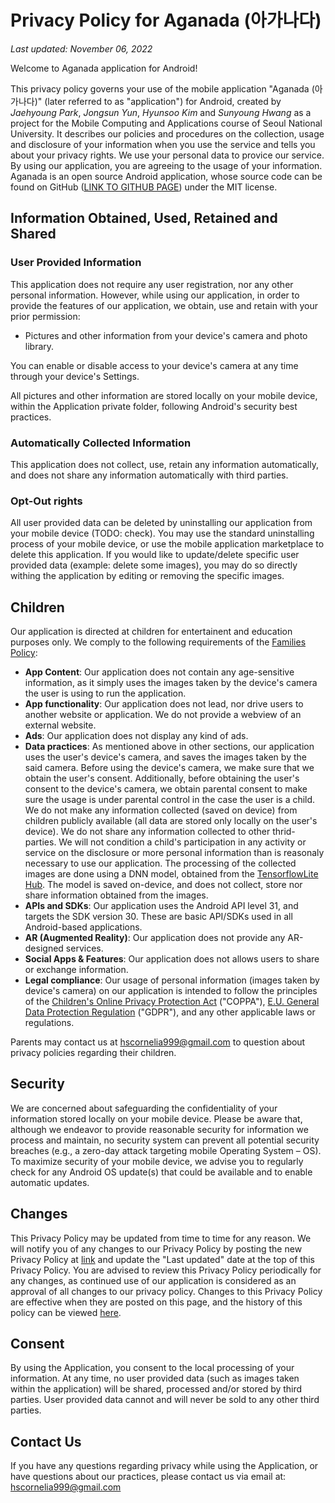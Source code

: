 # Privacy Policy for Aganada (아가나다)
_Last updated: November 06, 2022_

Welcome to Aganada application for Android!

This privacy policy governs your use of the mobile application "Aganada (아가나다)" (later referred to as "application") for Android, created by _Jaehyoung Park_, _Jongsun Yun_, _Hyunsoo Kim_ and _Sunyoung Hwang_ as a project for the Mobile Computing and Applications course of Seoul National University. It describes our policies and procedures on the collection, usage and disclosure of your information when you use the service and tells you about your privacy rights.
We use your personal data to provice our service. By using our application, you are agreeing to the usage of your information.
Aganada is an open source Android application, whose source code can be found on GitHub ([LINK TO GITHUB PAGE](https://github.com/snusun/MCA-Team1/tree/deploy )) under the MIT license.

## Information Obtained, Used, Retained and Shared
### User Provided Information
This application does not require any user registration, nor any other personal information. However, while using our application, in order to provide the features of our application, we obtain, use and retain with your prior permission:
- Pictures and other information from your device's camera and photo library. 

You can enable or disable access to your device's camera at any time through your device's Settings.

All pictures and other information are stored locally on your mobile device, within the Application private folder, following Android's security best practices.
### Automatically Collected Information
This application does not collect, use, retain any information automatically, and does not share any information automatically with third parties. 
### Opt-Out rights
All user provided data can be deleted by uninstalling our application from your mobile device (TODO: check). You may use the standard uninstalling process of your mobile device, or use the mobile application marketplace to delete this application.
If you would like to update/delete specific user provided data (example: delete some images), you may do so directly withing the application by editing or removing the specific images.

## Children
Our application is directed at children for entertainent and education purposes only. We comply to the following requirements of the [Families Policy](https://support.google.com/googleplay/android-developer/answer/9893335#families-policy):
- **App Content**: Our application does not contain any age-sensitive information, as it simply uses the images taken by the device's camera the user is using to run the application. 
- **App functionality**: Our application does not lead, nor drive users to another website or application. We do not provide a webview of an external website.
- **Ads**: Our application does not display any kind of ads.
- **Data practices**: As mentioned above in other sections, our application uses the user's device's camera, and saves the images taken by the said camera. Before using the device's camera, we make sure that we obtain the user's consent. Additionally, before obtaining the user's consent to the device's camera, we obtain parental consent to make sure the usage is under parental control in the case the user is a child. We do not make any information collected (saved on device) from children publicly available (all data are stored only locally on the user's device). We do not share any information collected to other thrid-parties. We will not condition a child's participation in any activity or service on the disclosure or more personal information than is reasonaly necessary to use our application. The processing of the collected images are done using a DNN model, obtained from the [TensorflowLite Hub](https://tfhub.dev/google/lite-model/object_detection/mobile_object_labeler_v1/1). The model is saved on-device, and does not collect, store nor share information obtained from the images. 
- **APIs and SDKs**: Our application uses the Android API level 31, and targets the SDK version 30. These are basic API/SDKs used in all Android-based applications.
- **AR (Augmented Reality)**: Our application does not provide any AR-designed services.
- **Social Apps & Features**: Our application does not allows users to share or exchange information.
- **Legal compliance**: Our usage of personal information (images taken by device's camera) on our application is intended to follow the principles of the [Children's Online Privacy Protection Act](https://www.ftc.gov/business-guidance/privacy-security/childrens-privacy) ("COPPA"), [E.U. General Data Protection Regulation](https://eur-lex.europa.eu/legal-content/EN/TXT/?uri=CELEX:32016R0679) ("GDPR"), and any other applicable laws or regulations.

Parents may contact us at hscornelia999@gmail.com to question about privacy policies regarding their children.

## Security
We are concerned about safeguarding the confidentiality of your information stored locally on your mobile device.
Please be aware that, although we endeavor to provide reasonable security for information we process and maintain, no security system can prevent all potential security breaches (e.g., a zero-day attack targeting mobile Operating System – OS).
To maximize security of your mobile device, we advise you to regularly check for any Android OS update(s) that could be available and to enable automatic updates.

## Changes
This Privacy Policy may be updated from time to time for any reason. We will notify you of any changes to our Privacy Policy by posting the new Privacy Policy at [link](https://github.com/snusun/MCA-Team1/blob/deploy/PrivacyPolicy.md
) and update the "Last updated" date at the top of this Privacy Policy.
You are advised to review this Privacy Policy periodically for any changes, as continued use of our application is considered as an approval of all changes to our privacy policy. Changes to this Privacy Policy are effective when they are posted on this page, and the history of this policy can be viewed [here](https://github.com/snusun/MCA-Team1/commits/deploy/PrivacyPolicy.md).

## Consent
By using the Application, you consent to the local processing of your information.
At any time, no user provided data (such as images taken within the application) will be shared, processed and/or stored by third parties. User provided data cannot and will never be sold to any other third parties.

## Contact Us
If you have any questions regarding privacy while using the Application, or have questions about our practices, please contact us via email at:
hscornelia999@gmail.com
